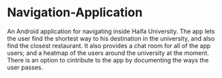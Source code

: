 # Navigation-Application
An Android application for navigating inside Haifa University. 
The app lets the user find the shortest way to his destination in the university, and also find the closest restaurant.
It also provides a chat room for all of the app users; and a heatmap of the users around the university at the moment.
There is an option to cintribute to the app by documenting the ways the user passes.
